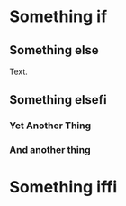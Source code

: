# Something if

## Something else

Text.

## Something elsefi

### Yet Another Thing

### And another thing

# Something iffi
